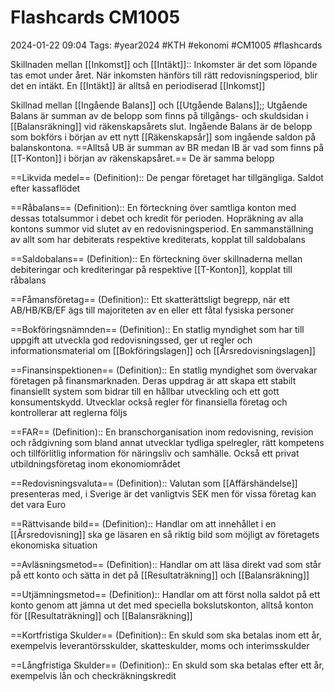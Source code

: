 # Flashcards CM1005

2024-01-22 09:04
Tags: #year2024 #KTH #ekonomi #CM1005 #flashcards

Skillnaden mellan [[Inkomst]] och [[Intäkt]]:: Inkomster är det som löpande tas emot under året. När inkomsten hänförs till rätt redovisningsperiod, blir det en intäkt. En [[Intäkt]] är alltså en periodiserad [[Inkomst]]
<!--SR:!2024-02-17,12,230!2024-02-16,11,270-->

Skillnad mellan [[Ingående Balans]] och [[Utgående Balans]];; Utgående Balans är summan av de belopp som finns på tillgångs- och skuldsidan i [[Balansräkning]] vid räkenskapsårets slut. Ingående Balans är de belopp som bokförs i början av ett nytt [[Räkenskapsår]] som ingående saldon på balanskontona. ==Alltså UB är summan av BR medan IB är vad som finns på [[T-Konton]] i början av räkenskapsåret.== De är samma belopp
<!--SR:!2024-02-09,3,256-->

==Likvida medel== (Definition):: De pengar företaget har tillgängliga. Saldot efter kassaflödet
<!--SR:!2024-02-27,21,280!2024-03-02,25,284-->

==Råbalans== (Definition):: En förteckning över samtliga konton med dessas totalsummor i debet och kredit för perioden. Hopräkning av alla kontons summor vid slutet av en redovisningsperiod. En sammanställning av allt som har debiterats respektive krediterats, kopplat till saldobalans
<!--SR:!2024-02-10,3,238!2024-02-14,8,240-->

==Saldobalans== (Definition):: En förteckning över skillnaderna mellan debiteringar och krediteringar på respektive [[T-Konton]], kopplat till råbalans
<!--SR:!2024-02-10,4,276!2024-02-10,4,220-->

==Fåmansföretag== (Definition):: Ett skatterättsligt begrepp, när ett AB/HB/KB/EF ägs till majoriteten av en eller ett fåtal fysiska personer
<!--SR:!2024-02-17,11,278!2024-02-17,11,264-->

==Bokföringsnämnden== (Definition):: En statlig myndighet som har till uppgift att utveckla god redovisningssed, ger ut regler och informationsmaterial om [[Bokföringslagen]] och [[Årsredovisningslagen]]
<!--SR:!2024-02-09,1,196!2024-02-09,4,272-->

==Finansinspektionen== (Definition):: En statlig myndighet som övervakar företagen på finansmarknaden. Deras uppdrag är att skapa ett stabilt finansiellt system som bidrar till en hållbar utveckling och ett gott konsumentskydd. Utvecklar också regler för finansiella företag och kontrollerar att reglerna följs
<!--SR:!2024-02-09,1,196!2024-02-09,3,256-->

==FAR== (Definition):: En branschorganisation inom redovisning, revision och rådgivning som bland annat utvecklar tydliga spelregler, rätt kompetens och tillförlitlig information för näringsliv och samhälle. Också ett privat utbildningsföretag inom ekonomiområdet
<!--SR:!2024-02-09,1,196!2024-02-07,1,236-->

==Redovisningsvaluta== (Definition):: Valutan som [[Affärshändelse]] presenteras med, i Sverige är det vanligtvis SEK men för vissa företag kan det vara Euro
<!--SR:!2024-02-12,6,268!2024-02-17,10,285-->

==Rättvisande bild== (Definition):: Handlar om att innehållet i en [[Årsredovisning]] ska ge läsaren en så riktig bild som möjligt av företagets ekonomiska situation
<!--SR:!2024-02-15,9,268!2024-02-09,4,270-->

==Avläsningsmetod== (Definition):: Handlar om att läsa direkt vad som står på ett konto och sätta in det på [[Resultaträkning]] och [[Balansräkning]]
<!--SR:!2024-02-12,6,265!2024-02-16,9,288-->

==Utjämningsmetod== (Definition):: Handlar om att först nolla saldot på ett konto genom att jämna ut det med speciella bokslutskonton, alltså konton för [[Resultaträkning]] och [[Balansräkning]]
<!--SR:!2024-02-09,4,270!2024-02-12,7,265-->

==Kortfristiga Skulder== (Definition):: En skuld som ska betalas inom ett år, exempelvis leverantörsskulder, skatteskulder, moms och interimsskulder
<!--SR:!2024-02-16,10,288!2024-02-17,11,285-->

==Långfristiga Skulder== (Definition):: En skuld som ska betalas efter ett år, exempelvis lån och checkräkningskredit
<!--SR:!2024-02-10,4,276!2024-02-17,11,285-->
